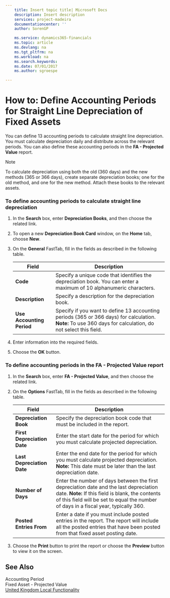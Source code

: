 ```yaml
---
    title: Insert topic title| Microsoft Docs
    description: Insert description
    services: project-madeira
    documentationcenter: ''
    author: SorenGP

    ms.service: dynamics365-financials
    ms.topic: article
    ms.devlang: na
    ms.tgt_pltfrm: na
    ms.workload: na
    ms.search.keywords:
    ms.date: 07/01/2017
    ms.author: sgroespe

---
```

# How to: Define Accounting Periods for Straight Line Depreciation of Fixed Assets
You can define 13 accounting periods to calculate straight line depreciation. You must calculate depreciation daily and distribute across the relevant periods. You can also define these accounting periods in the **FA - Projected Value** report.  
  
> [!NOTE]  
>  To calculate depreciation using both the old (360 days) and the new methods (365 or 366 days), create separate depreciation books; one for the old method, and one for the new method. Attach these books to the relevant assets.  
  
### To define accounting periods to calculate straight line depreciation  
  
1.  In the **Search** box, enter **Depreciation Books**, and then choose the related link.  
  
2.  To open a new **Depreciation Book Card** window, on the **Home** tab, choose **New**.  
  
3.  On the **General** FastTab, fill in the fields as described in the following table.  
  
    |Field|Description|  
    |---------------------------------|---------------------------------------|  
    |**Code**|Specify a unique code that identifies the depreciation book. You can enter a maximum of 10 alphanumeric characters.|  
    |**Description**|Specify a description for the depreciation book.|  
    |**Use Accounting Period**|Specify if you want to define 13 accounting periods (365 or 366 days) for calculation. **Note:**  To use 360 days for calculation, do not select this field.|  
  
4.  Enter information into the required fields.  
  
5.  Choose the **OK** button.  
  
### To define accounting periods in the FA - Projected Value report  
  
1.  In the **Search** box, enter **FA - Projected Value**, and then choose the related link.  
  
2.  On the **Options** FastTab, fill in the fields as described in the following table.  
  
    |Field|Description|  
    |---------------------------------|---------------------------------------|  
    |**Depreciation Book**|Specify the depreciation book code that must be included in the report.|  
    |**First Depreciation Date**|Enter the start date for the period for which you must calculate projected depreciation.|  
    |**Last Depreciation Date**|Enter the end date for the period for which you must calculate projected depreciation. **Note:**  This date must be later than the last depreciation date.|  
    |**Number of Days**|Enter the number of days between the first depreciation date and the last depreciation date. **Note:**  If this field is blank, the contents of this field will be set to equal the number of days in a fiscal year, typically 360.|  
    |**Posted Entries From**|Enter a date if you must include posted entries in the report. The report will include all the posted entries that have been posted from that fixed asset posting date.|  
  
3.  Choose the **Print** button to print the report or choose the **Preview** button to view it on the screen.  
  
## See Also  
 Accounting Period   
 Fixed Asset - Projected Value   
 [United Kingdom Local Functionality](united-kingdom-local-functionality.md)